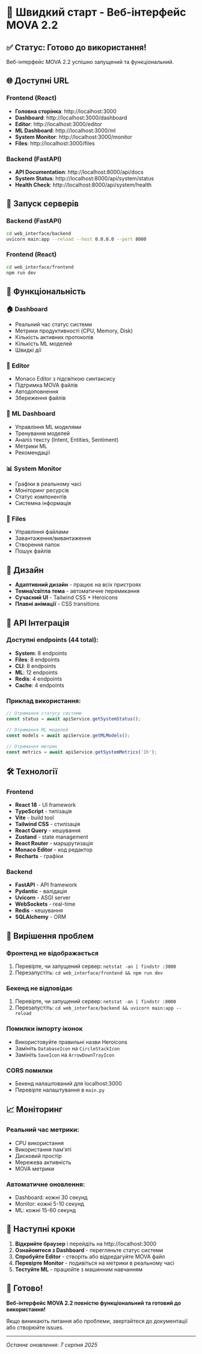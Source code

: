 # 🚀 Швидкий старт - Веб-інтерфейс MOVA 2.2

## ✅ Статус: Готово до використання!

Веб-інтерфейс MOVA 2.2 успішно запущений та функціональний.

## 🌐 Доступні URL

### Frontend (React)
- **Головна сторінка**: http://localhost:3000
- **Dashboard**: http://localhost:3000/dashboard
- **Editor**: http://localhost:3000/editor
- **ML Dashboard**: http://localhost:3000/ml
- **System Monitor**: http://localhost:3000/monitor
- **Files**: http://localhost:3000/files

### Backend (FastAPI)
- **API Documentation**: http://localhost:8000/api/docs
- **System Status**: http://localhost:8000/api/system/status
- **Health Check**: http://localhost:8000/api/system/health

## 🔧 Запуск серверів

### Backend (FastAPI)
```bash
cd web_interface/backend
uvicorn main:app --reload --host 0.0.0.0 --port 8000
```

### Frontend (React)
```bash
cd web_interface/frontend
npm run dev
```

## 📱 Функціональність

### 🏠 Dashboard
- Реальний час статус системи
- Метрики продуктивності (CPU, Memory, Disk)
- Кількість активних протоколів
- Кількість ML моделей
- Швидкі дії

### 📝 Editor
- Monaco Editor з підсвіткою синтаксису
- Підтримка MOVA файлів
- Автодоповнення
- Збереження файлів

### 🤖 ML Dashboard
- Управління ML моделями
- Тренування моделей
- Аналіз тексту (Intent, Entities, Sentiment)
- Метрики ML
- Рекомендації

### 📊 System Monitor
- Графіки в реальному часі
- Моніторинг ресурсів
- Статус компонентів
- Системна інформація

### 📁 Files
- Управління файлами
- Завантаження/вивантаження
- Створення папок
- Пошук файлів

## 🎨 Дизайн

- **Адаптивний дизайн** - працює на всіх пристроях
- **Темна/світла тема** - автоматичне перемикання
- **Сучасний UI** - Tailwind CSS + Heroicons
- **Плавні анімації** - CSS transitions

## 🔌 API Інтеграція

### Доступні endpoints (44 total):
- **System**: 8 endpoints
- **Files**: 8 endpoints  
- **CLI**: 8 endpoints
- **ML**: 12 endpoints
- **Redis**: 4 endpoints
- **Cache**: 4 endpoints

### Приклад використання:
```typescript
// Отримання статусу системи
const status = await apiService.getSystemStatus();

// Отримання ML моделей
const models = await apiService.getMLModels();

// Отримання метрик
const metrics = await apiService.getSystemMetrics('1h');
```

## 🛠 Технології

### Frontend
- **React 18** - UI framework
- **TypeScript** - типізація
- **Vite** - build tool
- **Tailwind CSS** - стилізація
- **React Query** - кешування
- **Zustand** - state management
- **React Router** - маршрутизація
- **Monaco Editor** - код редактор
- **Recharts** - графіки

### Backend
- **FastAPI** - API framework
- **Pydantic** - валідація
- **Uvicorn** - ASGI server
- **WebSockets** - real-time
- **Redis** - кешування
- **SQLAlchemy** - ORM

## 🚨 Вирішення проблем

### Фронтенд не відображається
1. Перевірте, чи запущений сервер: `netstat -an | findstr :3000`
2. Перезапустіть: `cd web_interface/frontend && npm run dev`

### Бекенд не відповідає
1. Перевірте, чи запущений сервер: `netstat -an | findstr :8000`
2. Перезапустіть: `cd web_interface/backend && uvicorn main:app --reload`

### Помилки імпорту іконок
- Використовуйте правильні назви Heroicons
- Замініть `DatabaseIcon` на `CircleStackIcon`
- Замініть `SaveIcon` на `ArrowDownTrayIcon`

### CORS помилки
- Бекенд налаштований для localhost:3000
- Перевірте налаштування в `main.py`

## 📈 Моніторинг

### Реальний час метрики:
- CPU використання
- Використання пам'яті
- Дисковий простір
- Мережева активність
- MOVA метрики

### Автоматичне оновлення:
- Dashboard: кожні 30 секунд
- Monitor: кожні 5-10 секунд
- ML: кожні 15-60 секунд

## 🎯 Наступні кроки

1. **Відкрийте браузер** і перейдіть на http://localhost:3000
2. **Ознайомтеся з Dashboard** - перегляньте статус системи
3. **Спробуйте Editor** - створіть або відредагуйте MOVA файл
4. **Перевірте Monitor** - подивіться на метрики в реальному часі
5. **Тестуйте ML** - працюйте з машинним навчанням

## 🎉 Готово!

**Веб-інтерфейс MOVA 2.2 повністю функціональний та готовий до використання!**

Якщо виникають питання або проблеми, звертайтеся до документації або створюйте issues.

---
*Останнє оновлення: 7 серпня 2025* 